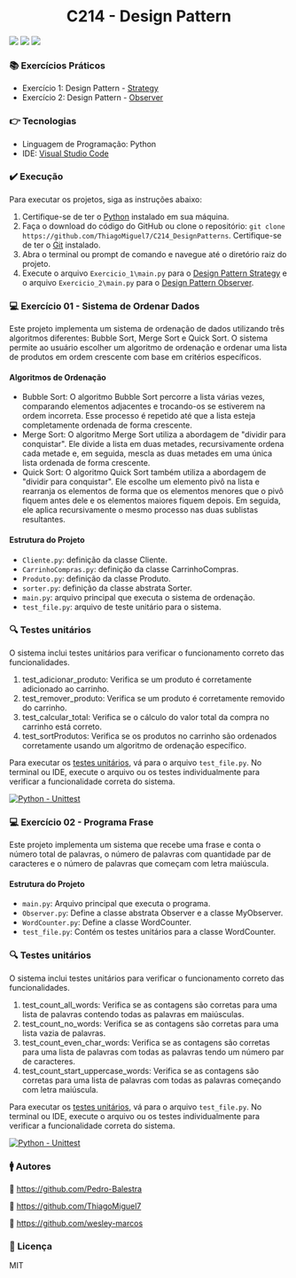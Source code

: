 <h1 align="center"> C214 - Design Pattern </h1>
<p>
  <img src="https://img.shields.io/static/v1?label=License&message=MIT&color=00bfff&style=plastic"/>
  
  <img src="https://img.shields.io/static/v1?label=LP&message=Python&color=daa520&style=plastic"/>
  
  <img src="https://img.shields.io/static/v1?label=IDE&message=VsCode&color=9acd32&style=plastic"/>
</p>

### :books: Exercícios Práticos

- Exercício 1: Design Pattern - [Strategy](https://refactoring.guru/design-patterns/strategy)
- Exercício 2: Design Pattern - [Observer](https://refactoring.guru/design-patterns/observer)


### :point_right: Tecnologias

- Linguagem de Programação: Python
- IDE: [Visual Studio Code](https://code.visualstudio.com)

### :heavy_check_mark: Execução

Para executar os projetos, siga as instruções abaixo:

1. Certifique-se de ter o [Python](python.org) instalado em sua máquina.
2. Faça o download do código do GitHub ou clone o repositório: `git clone https://github.com/ThiagoMiguel7/C214_DesignPatterns`. Certifique-se de ter o [Git](https://git-scm.com) instalado.
3. Abra o terminal ou prompt de comando e navegue até o diretório raiz do projeto.
4. Execute o arquivo `Exercicio_1\main.py` para o [Design Pattern Strategy](https://github.com/ThiagoMiguel7/C214_DesignPatterns/blob/main/Exercicio_1/main.py) e o arquivo `Exercicio_2\main.py` para o [Design Pattern Observer](https://github.com/ThiagoMiguel7/C214_DesignPatterns/blob/main/Exercicio_2/main.py).

### :computer: Exercício 01 - Sistema de Ordenar Dados

Este projeto implementa um sistema de ordenação de dados utilizando três algoritmos diferentes: Bubble Sort, Merge Sort e Quick Sort. O sistema permite ao usuário escolher um algoritmo de ordenação e ordenar uma lista de produtos em ordem crescente com base em critérios específicos.

#### Algoritmos de Ordenação
  - Bubble Sort: O algoritmo Bubble Sort  percorre a lista várias vezes, comparando elementos adjacentes e trocando-os se estiverem na ordem incorreta. Esse processo é repetido até que a lista esteja completamente ordenada de forma crescente.
  - Merge Sort: O algoritmo Merge Sort utiliza a abordagem de "dividir para conquistar". Ele divide a lista em duas metades, recursivamente ordena cada metade e, em seguida, mescla as duas metades em uma única lista ordenada de forma crescente.
  - Quick Sort: O algoritmo Quick Sort  também utiliza a abordagem de "dividir para conquistar". Ele escolhe um elemento pivô na lista e rearranja os elementos de forma que os elementos menores que o pivô fiquem antes dele e os elementos maiores fiquem depois. Em seguida, ele aplica recursivamente o mesmo processo nas duas sublistas resultantes.

#### Estrutura do Projeto
  - `Cliente.py`: definição da classe Cliente.
  - `CarrinhoCompras.py`: definição da classe CarrinhoCompras.
  - `Produto.py`: definição da classe Produto.
  - `sorter.py`: definição da classe abstrata Sorter.
  - `main.py`: arquivo principal que executa o sistema de ordenação.
  - `test_file.py`: arquivo de teste unitário para o sistema.

### :mag: Testes unitários

O sistema inclui testes unitários para verificar o funcionamento correto das funcionalidades.

1. test_adicionar_produto: Verifica se um produto é corretamente adicionado ao carrinho.
2. test_remover_produto: Verifica se um produto é corretamente removido do carrinho.
3. test_calcular_total: Verifica se o cálculo do valor total da compra no carrinho está correto.
4. test_sortProdutos: Verifica se os produtos no carrinho são ordenados corretamente usando um algoritmo de ordenação específico.

Para executar os [testes unitários](https://github.com/ThiagoMiguel7/C214_DesignPatterns/blob/main/Exercicio_1/test/test_file.py), vá para o arquivo `test_file.py`. No terminal ou IDE, execute o arquivo ou os testes individualmente para verificar a funcionalidade correta do sistema.

[![Python - Unittest](https://github.com/ThiagoMiguel7/C214_DesignPatterns/actions/workflows/python-app.yml/badge.svg)](https://github.com/ThiagoMiguel7/C214_DesignPatterns/actions/workflows/python-app.yml)

### :computer: Exercício 02 - Programa Frase

Este projeto implementa um sistema que recebe uma frase e conta o número total de palavras, o número de palavras com quantidade par de caracteres e o número de palavras que começam com letra maiúscula.

#### Estrutura do Projeto
  - `main.py`: Arquivo principal que executa o programa.
  - `Observer.py`: Define a classe abstrata Observer e a classe MyObserver.
  - `WordCounter.py`: Define a classe WordCounter.
  - `test_file.py`: Contém os testes unitários para a classe WordCounter.
 
### :mag: Testes unitários

O sistema inclui testes unitários para verificar o funcionamento correto das funcionalidades.

1. test_count_all_words: Verifica se as contagens são corretas para uma lista de palavras contendo todas as palavras em maiúsculas.
2. test_count_no_words: Verifica se as contagens são corretas para uma lista vazia de palavras.
3. test_count_even_char_words: Verifica se as contagens são corretas para uma lista de palavras com todas as palavras tendo um número par de caracteres.
4. test_count_start_uppercase_words: Verifica se as contagens são corretas para uma lista de palavras com todas as palavras começando com letra maiúscula.

Para executar os [testes unitários](https://github.com/ThiagoMiguel7/C214_DesignPatterns/blob/main/Exercicio_2/test/test_file.py), vá para o arquivo `test_file.py`. No terminal ou IDE, execute o arquivo ou os testes individualmente para verificar a funcionalidade correta do sistema.

[![Python - Unittest](https://github.com/ThiagoMiguel7/C214_DesignPatterns/actions/workflows/python-app.yml/badge.svg)](https://github.com/ThiagoMiguel7/C214_DesignPatterns/actions/workflows/python-app.yml)

### :mens: Autores

:link: https://github.com/Pedro-Balestra

:link: https://github.com/ThiagoMiguel7

:link: https://github.com/wesley-marcos

### :small_blue_diamond: Licença
MIT
